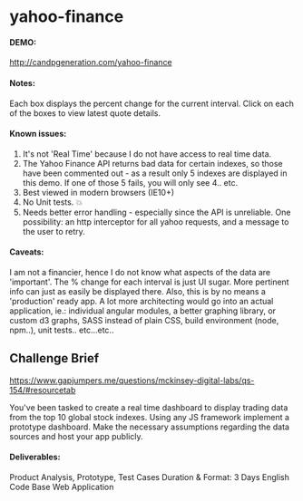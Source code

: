 yahoo-finance
=============

#### DEMO: ####
http://candpgeneration.com/yahoo-finance
#### Notes: ####
Each box displays the percent change for the current interval. Click on each of the boxes to view latest quote details.

#### Known issues: ####
1. It's not 'Real Time' because I do not have access to real time data. 
2. The Yahoo Finance API returns bad data for certain indexes, so those have been commented out - as a result only 5 indexes are displayed in this demo. If one of those 5 fails, you will only see 4.. etc.
3. Best viewed in modern browsers (IE10+)
4. No Unit tests. :boom:
5. Needs better error handling - especially since the API is unreliable. One possibility: an http interceptor for all yahoo requests, and a message to the user to retry.

#### Caveats: ####
I am not a financier, hence I do not know what aspects of the data are 'important'. The % change for each interval is just UI sugar. More pertinent info can just as easily be displayed there. Also, this is by no means a 'production' ready app. A lot more architecting would go into an actual application, ie.: individual angular modules, a better graphing library, or custom d3 graphs, SASS instead of plain CSS, build environment (node, npm..), unit tests.. etc...etc..

## Challenge Brief ##
https://www.gapjumpers.me/questions/mckinsey-digital-labs/qs-154/#resourcetab

You've been tasked to create a real time dashboard to display trading data from the top 10 global stock indexes.
Using any JS framework implement a prototype dashboard.
Make the necessary assumptions regarding the data sources and host your app publicly.

#### Deliverables: ####
Product Analysis, Prototype, Test Cases
Duration & Format: 3 Days  English  Code Base Web Application

